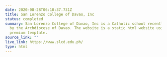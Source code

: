 ```yaml
---
date: 2020-08-28T06:10:37.731Z
title: San Lorenzo College of Davao, Inc
status: completed
summary: San Lorenzo College of Davao, Inc is a Catholic school recently managed
  by the Archdiocese of Davao. The website is a static html website using a
  premium template.
source_link: ""
live_link: https://www.slcd.edu.ph/
type: html
---
```

